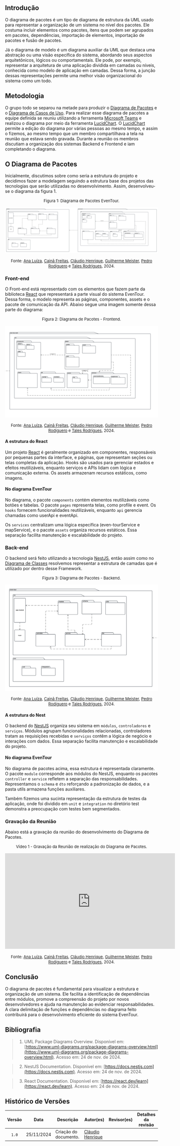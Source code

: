 ## Introdução

O diagrama de pacotes é um tipo de diagrama de estrutura da UML usado para representar a organização de um sistema no nível dos pacotes. Ele costuma incluir elementos como pacotes, itens que podem ser agrupados em pacotes, dependências, importação de elementos, importação de pacotes e fusão de pacotes. 

Já o diagrama de modelo é um diagrama auxiliar da UML que destaca uma abstração ou uma visão específica do sistema, abordando seus aspectos arquitetônicos, lógicos ou comportamentais. Ele pode, por exemplo, representar a arquitetura de uma aplicação dividida em camadas ou níveis, conhecida como modelo de aplicação em camadas.  Dessa forma, a junção dessas representações permite uma melhor visão organizacional do sistema como um todo.

## Metodologia

O grupo todo se separou na metade para produzir o [Diagrama de Pacotes](#) e o [Diagrama de Casos de Uso](#). Para realizar esse diagrama de pacotes a equipe definida se reuniu utilizando a ferramenta [Microsoft Teams](https://www.microsoft.com/pt-br/microsoft-teams/group-chat-software) e realizou o diagrama por meio da ferramenta [LucidChart](https://www.lucidchart.com/pages/pt). O [LucidChart](https://www.lucidchart.com/pages/pt) permite a edição do diagrama por várias pessoas ao mesmo tempo, e assim o fizemos, ao mesmo tempo que um membro compartilhava a tela na reunião que estava sendo gravada. Durante a reunião os membros discutiam a organização dos sistemas Backend e Frontend e iam completando o diagrama.
 
## O Diagrama de Pacotes

Inicialmente, discutimos sobre como seria a estrutura do projeto e decidimos fazer a modelagem seguindo a estrutura base dos projetos das tecnologias que serão utilizadas no desenvolvimento. Assim, desenvolveu-se o diagrama da figura 1.

<font size="2"><p style="text-align: center">Figura 1: Diagrama de Pacotes EvenTour.</p></font>

<center>

![diagrama de pacotes completo](../assets/diagrama-de-pacotes/Diagrama%20de%20Pacotes%20EvenTour.png)

</center>

<font size="2"><p style="text-align: center">Fonte: [Ana Luíza][AnaGH], [Cainã Freitas][CainaGH], [Cláudio Henrique][ClaudioGH], [Guilherme Meister][GuilhermeGH], [Pedro Rodiguero][PedroRGH] e [Tales Rodrigues][TalesGH], 2024.</p></font>

 ### Front-end

O Front-end está representado com os elementos que fazem parte da biblioteca [React](https://react.dev/learn) que representará a parte visual do sistema EvenTour. Dessa forma, o modelo representa as páginas, componentes, assets e o pacote de comunicação da API.
Abaixo segue uma imagem somente dessa parte do diagrama:


<font size="2"><p style="text-align: center">Figura 2: Diagrama de Pacotes - Frontend.</p></font>

<center>

![diagrama de pacotes completo](../assets/diagrama-de-pacotes/Diagrama%20de%20Pacotes%20EvenTour%20-%20frontend.png)

</center>

<font size="2"><p style="text-align: center">Fonte: [Ana Luíza][AnaGH], [Cainã Freitas][CainaGH], [Cláudio Henrique][ClaudioGH], [Guilherme Meister][GuilhermeGH], [Pedro Rodiguero][PedroRGH] e [Tales Rodrigues][TalesGH], 2024.</p></font>


#### A estrutura do React
Um projeto [React](https://react.dev/learn) é geralmente organizado em componentes, responsáveis por pequenas partes da interface, e páginas, que representam seções ou telas completas da aplicação. Hooks são usados para gerenciar estados e efeitos reutilizáveis, enquanto serviços e APIs lidam com lógica e comunicação externa. Os assets armazenam recursos estáticos, como imagens.


#### No diagrama EvenTour
No diagrama, o pacote `components` contém elementos reutilizáveis como botões e tabelas. O pacote `pages` representa telas, como profile e event. Os `hooks` fornecem funcionalidades reutilizáveis, enquanto `api` gerencia chamadas como userApi e eventApi. 

Os `services` centralizam uma lógica específica (even-tourService e mapService), e o pacote `assets` organiza recursos estáticos. Essa separação facilita manutenção e escalabilidade do projeto.


 ### Back-end

O backend será feito utilizando a tecnologia [NestJS](https://docs.nestjs.com), então assim como no [Diagrama de Classes](#) resolvemos representar a estrutura de camadas que é utilizado por dentro desse Framework.



<font size="2"><p style="text-align: center">Figura 3: Diagrama de Pacotes - Backend.</p></font>

<center>

![diagrama de pacotes completo](../assets/diagrama-de-pacotes/Diagrama%20de%20Pacotes%20EvenTour%20-%20backend.png)

</center>

<font size="2"><p style="text-align: center">Fonte: [Ana Luíza][AnaGH], [Cainã Freitas][CainaGH], [Cláudio Henrique][ClaudioGH], [Guilherme Meister][GuilhermeGH], [Pedro Rodiguero][PedroRGH] e [Tales Rodrigues][TalesGH], 2024.</p></font>


#### A estrutura do Nest
O backend do [NestJS](https://docs.nestjs.com) organiza seu sistema em `módulos`, `controladores` e `serviços`. Módulos agrupam funcionalidades relacionadas, controladores tratam as requisições recebidas e `serviços` contêm a lógica de negócio e interações com dados. Essa separação facilita manutenção e escalabilidade do projeto.


#### No diagrama EvenTour
No diagrama de pacotes acima, essa estrutura é representada claramente. O pacote `module` corresponde aos módulos do NestJS, enquanto os pacotes `controller` e `service` refletem a separação das responsabilidades. Representamos o `schema` e `dto` reforçando a padronização de dados, e a pasta utils armazena funções auxiliares. 

Também fizemos uma sucinta representação da estrutura de testes da aplicação, onde foi dividido em `unit` e `integration` no diretório test demonstra a preocupação com testes bem segmentados.

### Gravação da Reunião

Abaixo está a gravação da reunião do desenvolvimento do Diagrama de Pacotes.

<font size="2"><p style="text-align: center">Vídeo 1 - Gravação da Reunião de realização do Diagrama de Pacotes.</p></font>

<center>

<iframe width="560" height="315" src="https://www.youtube.com/embed/AOnfNo4lcFQ?si=i5aQtN19W3O7x_xa" title="YouTube video player" frameborder="0" allow="accelerometer; autoplay; clipboard-write; encrypted-media; gyroscope; picture-in-picture; web-share" referrerpolicy="strict-origin-when-cross-origin" allowfullscreen></iframe>

</center>

<font size="2"><p style="text-align: center">Fonte: [Ana Luíza][AnaGH], [Cainã Freitas][CainaGH], [Cláudio Henrique][ClaudioGH], [Guilherme Meister][GuilhermeGH], [Pedro Rodiguero][PedroRGH] e [Tales Rodrigues][TalesGH], 2024.</p></font>


## Conclusão
O diagrama de pacotes é fundamental para visualizar a estrutura e organização de um sistema. Ele facilita a identificação de dependências entre módulos, promove a compreensão do projeto por novos desenvolvedores e ajuda na manutenção ao evidenciar responsabilidades. A clara delimitação de funções e dependências no diagrama feito contribuirá para o desenvolvimento eficiente do sistema EvenTour.


## Bibliografia

> 1. UML Package Diagrams Overview. Disponível em: [https://www.uml-diagrams.org/package-diagrams-overview.html](https://www.uml-diagrams.org/package-diagrams-overview.html). Acesso em: 24 de nov. de 2024.

> 2. NestJS Documentation. Disponível em: [https://docs.nestjs.com](https://docs.nestjs.com). Acesso em: 24 de nov. de 2024.

> 3. React Documentation. Disponível em: [https://react.dev/learn](https://react.dev/learn). Acesso em: 24 de nov. de 2024.

## Histórico de Versões

| Versão | Data | Descrição | Autor(es) | Revisor(es) | Detalhes da revisão |
| :----: | :--: | --------- | ----------- | ------ | :---: |
| `1.0`  | 25/11/2024 | Criação do documento. | [Cláudio Henrique][ClaudioGH]  |  |  | 

[AnaGH]: https://github.com/analufernanndess
[CainaGH]: https://github.com/freitasc
[ClaudioGH]: https://github.com/claudiohsc
[EliasGH]: https://github.com/EliasOliver21
[GuilhermeGH]: https://github.com/gmeister18
[JoelGH]: https://github.com/JoelSRangel
[KathlynGH]: https://github.com/klmurussi
[PabloGH]: https://github.com/pabloheika
[PedroRGH]: https://github.com/pedro-rodiguero
[PedroPGH]: https://github.com/Pedrin0030
[SamuelGH]: https://github.com/samuelalvess
[TalesGH]: https://github.com/TalesRG

